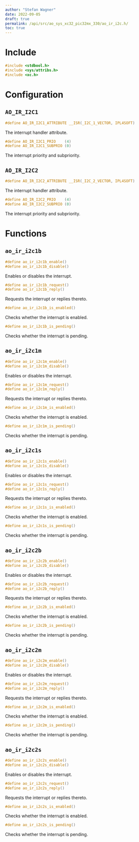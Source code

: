 ```yaml
---
author: "Stefan Wagner"
date: 2022-09-05
draft: true
permalink: /api/src/ao_sys_xc32_pic32mx_330/ao_ir_i2c.h/
toc: true
---
```


# Include

```c
#include <stdbool.h>
#include <sys/attribs.h>
#include <xc.h>
```

# Configuration

## `AO_IR_I2C1`

```c
#define AO_IR_I2C1_ATTRIBUTE __ISR(_I2C_1_VECTOR, IPL4SOFT)
```

The interrupt handler attribute.

```c
#define AO_IR_I2C1_PRIO    (4)
#define AO_IR_I2C1_SUBPRIO (0)
```

The interrupt priority and subpriority.

## `AO_IR_I2C2`

```c
#define AO_IR_I2C2_ATTRIBUTE __ISR(_I2C_2_VECTOR, IPL4SOFT)
```

The interrupt handler attribute.

```c
#define AO_IR_I2C2_PRIO    (4)
#define AO_IR_I2C2_SUBPRIO (0)
```

The interrupt priority and subpriority.

# Functions

## `ao_ir_i2c1b`

```c
#define ao_ir_i2c1b_enable()
#define ao_ir_i2c1b_disable()
```

Enables or disables the interrupt.

```c
#define ao_ir_i2c1b_request()
#define ao_ir_i2c1b_reply()
```

Requests the interrupt or replies thereto.

```c
#define ao_ir_i2c1b_is_enabled()
```

Checks whether the interrupt is enabled.

```c
#define ao_ir_i2c1b_is_pending()
```

Checks whether the interrupt is pending.

## `ao_ir_i2c1m`

```c
#define ao_ir_i2c1m_enable()
#define ao_ir_i2c1m_disable()
```

Enables or disables the interrupt.

```c
#define ao_ir_i2c1m_request()
#define ao_ir_i2c1m_reply()
```

Requests the interrupt or replies thereto.

```c
#define ao_ir_i2c1m_is_enabled()
```

Checks whether the interrupt is enabled.

```c
#define ao_ir_i2c1m_is_pending()
```

Checks whether the interrupt is pending.

## `ao_ir_i2c1s`

```c
#define ao_ir_i2c1s_enable()
#define ao_ir_i2c1s_disable()
```

Enables or disables the interrupt.

```c
#define ao_ir_i2c1s_request()
#define ao_ir_i2c1s_reply()
```

Requests the interrupt or replies thereto.

```c
#define ao_ir_i2c1s_is_enabled()
```

Checks whether the interrupt is enabled.

```c
#define ao_ir_i2c1s_is_pending()
```

Checks whether the interrupt is pending.

## `ao_ir_i2c2b`

```c
#define ao_ir_i2c2b_enable()
#define ao_ir_i2c2b_disable()
```

Enables or disables the interrupt.

```c
#define ao_ir_i2c2b_request()
#define ao_ir_i2c2b_reply()
```

Requests the interrupt or replies thereto.

```c
#define ao_ir_i2c2b_is_enabled()
```

Checks whether the interrupt is enabled.

```c
#define ao_ir_i2c2b_is_pending()
```

Checks whether the interrupt is pending.

## `ao_ir_i2c2m`

```c
#define ao_ir_i2c2m_enable()
#define ao_ir_i2c2m_disable()
```

Enables or disables the interrupt.

```c
#define ao_ir_i2c2m_request()
#define ao_ir_i2c2m_reply()
```

Requests the interrupt or replies thereto.

```c
#define ao_ir_i2c2m_is_enabled()
```

Checks whether the interrupt is enabled.

```c
#define ao_ir_i2c2m_is_pending()
```

Checks whether the interrupt is pending.

## `ao_ir_i2c2s`

```c
#define ao_ir_i2c2s_enable()
#define ao_ir_i2c2s_disable()
```

Enables or disables the interrupt.

```c
#define ao_ir_i2c2s_request()
#define ao_ir_i2c2s_reply()
```

Requests the interrupt or replies thereto.

```c
#define ao_ir_i2c2s_is_enabled()
```

Checks whether the interrupt is enabled.

```c
#define ao_ir_i2c2s_is_pending()
```

Checks whether the interrupt is pending.
